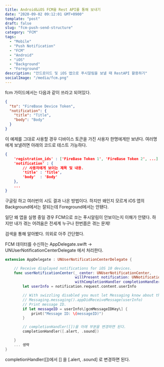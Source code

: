 ```yaml
---
title: Android&iOS FCM을 Rest API를 통해 보내기
date: "2020-09-02 09:12:01 GMT+0900"
template: "post"
draft: false
slug: "fcm-push-send-structure"
category: "FCM"
tags:
  - "Mobile"
  - "Push Notification"
  - "FCM"
  - "Android"
  - "iOS"
  - "Background"
  - "Foreground"
description: "안드로이드 및 iOS 앱으로 푸시알림을 보낼 때 RestAPI 활용하기"
socialImage: "/media/fcm.png"
---
```


fcm 가이드에서는 다음과 같이 쓰라고 되어있다.

```json
{
  "to": "FireBase Device Token",
  "notification": {
    "title": "Title",
    "body": "Body"
  }
}
```

이 예제를 그대로 사용할 경우 디바이스 토큰을 가진 사용자 한명에게만 보낸다. 여러명에게 보낼려면 아래의 코드로 테스트 가능하다.

```json
{
    'registration_ids' : ['FireBase Token 1', 'FireBase Token 2', ...],
    'notification' : {
        // 사용자에게 보이는 제목 및 내용.
        'title' : 'Title',
        'body'  : 'Body'
    },
    ...
}
```

구글링 하고 여러번의 시도 결과 나온 방법이다. 하지만 왜인지 모르게 iOS 앱의 Background에서는 잘되는데 Foreground에서는 안됀다.

일단 왜 앱을 실행 중일 경우 FCM으로 쏘는 푸시알림이 안보이는지 이해가 안됐다. 하지만 내가 겪는 어려움은 전세계 누구나 한번쯤은 겪는 문제!

검색을 통해 알아봤다. 의외로 아주 간단했다.

FCM 데이터를 수신하는 AppDelegate.swift -> UNUserNotificationCenterDelegate 에서 처리한다.

```swift
extension AppDelegate : UNUserNotificationCenterDelegate {

    // Receive displayed notifications for iOS 10 devices.
    func userNotificationCenter(_ center: UNUserNotificationCenter,
                                willPresent notification: UNNotification,
                                withCompletionHandler completionHandler: @escaping (UNNotificationPresentationOptions) -> Void) {
        let userInfo = notification.request.content.userInfo

        // With swizzling disabled you must let Messaging know about the message, for Analytics
        // Messaging.messaging().appDidReceiveMessage(userInfo)
        // Print message ID.
        if let messageID = userInfo\[gcmMessageIDKey\] {
            print("Message ID: \(messageID)")
        }

        // completionHandler([])을 아래 부분을 변경하면 된다.
        completionHandler([.alert, .sound])

    }
    ... 생략
}
```

completionHandler(\[\])에서 \[\] 을 \[.alert, .sound\] 로 변경하면 된다.
